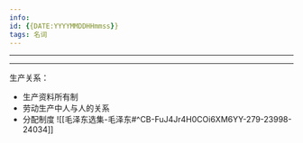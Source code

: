 ```yaml
---
info:
id: {{DATE:YYYYMMDDHHmmss}}
tags: 名词 
---
```

---

---

生产关系：
- 生产资料所有制
- 劳动生产中人与人的关系
- 分配制度
![[毛泽东选集-毛泽东#^CB-FuJ4Jr4H0COi6XM6YY-279-23998-24034]]


